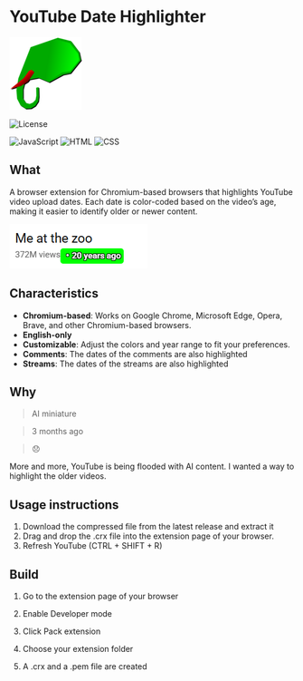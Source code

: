 # YouTube Date Highlighter

![icon128.png](.github/icon128.png)

![License](https://img.shields.io/badge/License-GPLv3-blue.svg)

![JavaScript](https://img.shields.io/badge/JavaScript-grey?logo=javascript)
![HTML](https://img.shields.io/badge/HTML-black.svg)
![CSS](https://img.shields.io/badge/CSS-pink.svg)

## What

A browser extension for Chromium-based browsers that highlights YouTube video upload dates.
Each date is color-coded based on the video’s age, making it easier to identify older or newer content.

![good.png](.github/good.png)

## Characteristics

- **Chromium-based**: Works on Google Chrome, Microsoft Edge, Opera, Brave, and other Chromium-based browsers.
- **English-only**
- **Customizable**: Adjust the colors and year range to fit your preferences.
- **Comments**: The dates of the comments are also highlighted
- **Streams**: The dates of the streams are also highlighted

## Why

> AI miniature

> 3 months ago

> 😞

More and more, YouTube is being flooded with AI content.
I wanted a way to highlight the older videos.

## Usage instructions

1. Download the compressed file from the latest release and extract it
2. Drag and drop the .crx file into the extension page of your browser.
3. Refresh YouTube (CTRL + SHIFT + R)

## Build

1. Go to the extension page of your browser

2. Enable Developer mode

3. Click Pack extension

4. Choose your extension folder

5. A .crx and a .pem file are created
